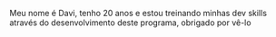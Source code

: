 Meu nome é Davi, tenho 20 anos e estou treinando minhas dev skills 
através do desenvolvimento deste programa, obrigado por vê-lo